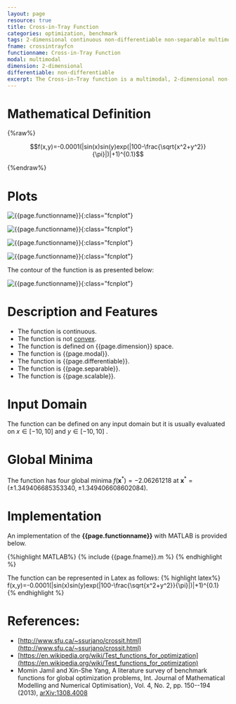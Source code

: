 ```yaml
---
layout: page
resource: true
title: Cross-in-Tray Function
categories: optimization, benchmark
tags: 2-dimensional continuous non-differentiable non-separable multimodal non-convex
fname: crossintrayfcn
functionname: Cross-in-Tray Function
modal: multimodal
dimension: 2-dimensional
differentiable: non-differentiable
excerpt: The Cross-in-Tray function is a multimodal, 2-dimensional non-convex mathematical function widely used for testing optimization algorithms
---
```


# Mathematical Definition

{%raw%}

$$f(x,y)=-0.0001(|sin(x)sin(y)exp(|100-\frac{\sqrt{x^2+y^2}}{\pi}|)|+1)^{0.1}$$

{%endraw%}

# Plots
![{{page.functionname}}]({{site.baseurl}}/doc/plots/{{page.fname}}.png){:class="fcnplot"}

![{{page.functionname}}]({{site.baseurl}}/doc/plots/{{page.fname}}_2.png){:class="fcnplot"}

![{{page.functionname}}]({{site.baseurl}}/doc/plots/{{page.fname}}_3.png){:class="fcnplot"}

![{{page.functionname}}]({{site.baseurl}}/doc/plots/{{page.fname}}_4.png){:class="fcnplot"}

The contour of the function is as presented below:

![{{page.functionname}}]({{site.baseurl}}/doc/plots/{{page.fname}}_contour.png){:class="fcnplot"}

# Description and Features
* The function is continuous.
* The function is not [convex](https://en.wikipedia.org/wiki/Convex_function).
* The function is defined on {{page.dimension}} space. 
* The function is {{page.modal}}.
* The function is {{page.differentiable}}.
* The function is {{page.separable}}.
* The function is {{page.scalable}}.

# Input Domain
The function can be defined on any input domain but it is usually evaluated on $x \in [-10, 10]$ and $y \in [-10, 10]$ .

# Global Minima
The function has four global minima $f(\textbf{x}^{\ast})=-2.06261218$ at $\textbf{x}^{\ast} = (\pm1.349406685353340,\pm1.349406608602084)$.

# Implementation
An implementation of the **{{page.functionname}}** with MATLAB is provided below. 

{%highlight MATLAB%}
{% include {{page.fname}}.m %}
{% endhighlight %}

The function can be represented in Latex as follows:
{% highlight latex%}
f(x,y)=-0.0001(|sin(x)sin(y)exp(|100-\frac{\sqrt{x^2+y^2}}{\pi}|)|+1)^{0.1}
{% endhighlight %}

# References:
* [http://www.sfu.ca/~ssurjano/crossit.html](http://www.sfu.ca/~ssurjano/crossit.html)
* [https://en.wikipedia.org/wiki/Test_functions_for_optimization](https://en.wikipedia.org/wiki/Test_functions_for_optimization)
* Momin Jamil and Xin-She Yang, A literature survey of benchmark functions for global optimization problems, Int. Journal of Mathematical Modelling and Numerical Optimisation}, Vol. 4, No. 2, pp. 150--194 (2013), [arXiv:1308.4008](arXiv:1308.4008)

